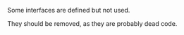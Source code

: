 Some interfaces are defined but not used. 

They should be removed, as they are probably dead code.

<?php

interface used {}
interface unused {}

// Used by implementation
class c implements used {}

// Used by extension
interface j implements used {}

$x = new c;

// Used in a instanceof
var_dump($x instanceof used); 

// Used in a typehint
function foo(Used $x) {}

?>

